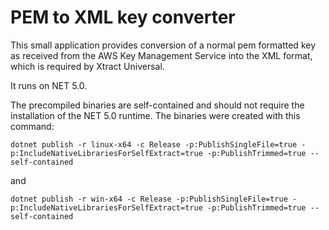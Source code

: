 # PEM to XML key converter
This small application provides conversion of a normal pem formatted key as received from the AWS Key Management Service into the XML format, which is required by Xtract Universal.

It runs on NET 5.0.

The precompiled binaries are self-contained and should not require the installation of the NET 5.0 runtime.
The binaries were created with this command:
```
dotnet publish -r linux-x64 -c Release -p:PublishSingleFile=true -p:IncludeNativeLibrariesForSelfExtract=true -p:PublishTrimmed=true --self-contained
```
and

```
dotnet publish -r win-x64 -c Release -p:PublishSingleFile=true -p:IncludeNativeLibrariesForSelfExtract=true -p:PublishTrimmed=true --self-contained
```
